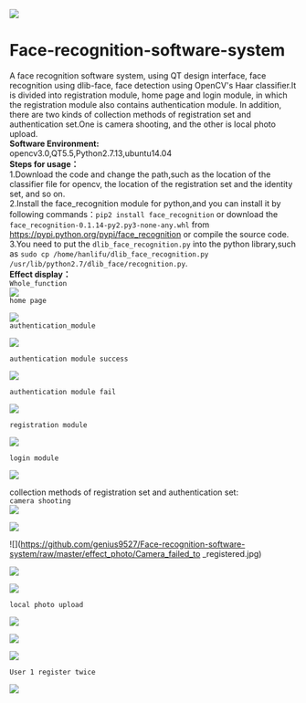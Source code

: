 ![](https://img.shields.io/badge/download-4M-brightgreen.svg)
# Face-recognition-software-system
A face recognition software system, using QT design interface, face recognition using dlib-face, face detection using OpenCV's Haar classifier.It is divided into registration module, home page and login module, in which the registration module also contains authentication module. In addition, there are two kinds of collection methods of registration set and authentication set.One is camera shooting, and the other is local photo upload.  
**Software Environment:**  
opencv3.0,QT5.5,Python2.7.13,ubuntu14.04  
**Steps for usage：**  
1.Download the code and change the path,such as the location of the classifier file for opencv, the location of the registration set and the identity set, and so on.  
2.Install the face_recognition module for python,and you can install it by following commands：`pip2 install face_recognition` or download the `face_recognition-0.1.14-py2.py3-none-any.whl` from https://pypi.python.org/pypi/face_recognition or compile the source code.  
3.You need to put the `dlib_face_recognition.py` into the python library,such as `sudo cp /home/hanlifu/dlib_face_recognition.py /usr/lib/python2.7/dlib_face/recognition.py`.  
**Effect display：**  
`Whole_function`  
![](https://github.com/genius9527/Face-recognition-software-system/raw/master/effect_photo/Whole_function.jpg)  
`home page`  

![](https://github.com/genius9527/Face-recognition-software-system/raw/master/effect_photo/home_page.jpg)  
`authentication_module`   

![](https://github.com/genius9527/Face-recognition-software-system/raw/master/effect_photo/authentication_module.jpg)  

`authentication module success`

![](https://github.com/genius9527/Face-recognition-software-system/raw/master/effect_photo/success.jpg)   

`authentication module fail`

![](https://github.com/genius9527/Face-recognition-software-system/raw/master/effect_photo/authentication_module_fail.jpg)  

`registration module`

![](https://github.com/genius9527/Face-recognition-software-system/raw/master/effect_photo/registration_module.jpg) 

`login module`

![](https://github.com/genius9527/Face-recognition-software-system/raw/master/effect_photo/login_module.jpg) 

 collection methods of registration set and authentication set:  
 `camera shooting`  
 ![](https://github.com/genius9527/Face-recognition-software-system/raw/master/effect_photo/Before_camera.jpg)   
 
 ![](https://github.com/genius9527/Face-recognition-software-system/raw/master/effect_photo/user1_register.jpg) 
 
 ![](https://github.com/genius9527/Face-recognition-software-system/raw/master/effect_photo/Camera_failed_to _registered.jpg) 
 
 ![](https://github.com/genius9527/Face-recognition-software-system/raw/master/effect_photo/Camera_successfully_registered.jpg) 
 
 ![](https://github.com/genius9527/Face-recognition-software-system/raw/master/effect_photo/After_camera_registered.jpg) 
 
 `local photo upload`
 
  ![](https://github.com/genius9527/Face-recognition-software-system/raw/master/effect_photo/Local_failed.jpg) 
  
  ![](https://github.com/genius9527/Face-recognition-software-system/raw/master/effect_photo/Local_succeed.jpg) 
  
  ![](https://github.com/genius9527/Face-recognition-software-system/raw/master/effect_photo/After_local_registration.jpg) 
  
  `User 1 register twice`
  
   ![](https://github.com/genius9527/Face-recognition-software-system/raw/master/effect_photo/register_twice.jpg) 
